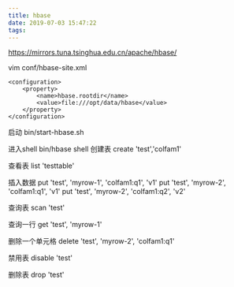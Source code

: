 ```yaml
---
title: hbase
date: 2019-07-03 15:47:22
tags:
---
```

https://mirrors.tuna.tsinghua.edu.cn/apache/hbase/

vim conf/hbase-site.xml
```text
<configuration>
    <property>
        <name>hbase.rootdir</name>
        <value>file:///opt/data/hbase</value>
    </property>
</configuration>
```

启动
bin/start-hbase.sh

进入shell
bin/hbase shell
创建表
create 'test','colfam1'

查看表
list 'testtable'

插入数据
put 'test', 'myrow-1', 'colfam1:q1', 'v1'
put 'test', 'myrow-2', 'colfam1:q1', 'v1'
put 'test', 'myrow-2', 'colfam1:q2', 'v2'

查询表
scan 'test'

查询一行
get 'test', 'myrow-1'

删除一个单元格
delete 'test', 'myrow-2', 'colfam1:q1'

禁用表
disable 'test'

删除表
drop 'test'